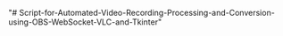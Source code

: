 "# Script-for-Automated-Video-Recording-Processing-and-Conversion-using-OBS-WebSocket-VLC-and-Tkinter" 
